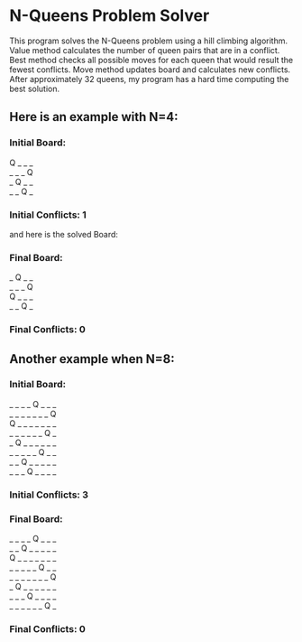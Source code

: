 # N-Queens Problem Solver

This program solves the N-Queens problem using a hill climbing algorithm. Value method calculates the number of queen pairs that are in a conflict.
Best method checks all possible moves for each queen that would result the fewest conflicts. Move method updates board and calculates new conflicts.
After approximately 32 queens, my program has a hard time computing the best solution.

## Here is an example with N=4:

### Initial Board:
Q _ _ _ <br>
_ _ _ Q <br>
_ Q _ _ <br>
_ _ Q _ <br>
### Initial Conflicts: 1

and here is the solved Board:

### Final Board:
_ Q _ _ <br>
_ _ _ Q <br>
Q _ _ _ <br>
_ _ Q _ <br>
### Final Conflicts: 0

## Another example when N=8:

### Initial Board:
_ _ _ _ Q _ _ _ <br>
_ _ _ _ _ _ _ Q <br>
Q _ _ _ _ _ _ _ <br>
_ _ _ _ _ _ Q _ <br>
_ Q _ _ _ _ _ _ <br>
_ _ _ _ _ Q _ _ <br>
_ _ Q _ _ _ _ _ <br>
_ _ _ Q _ _ _ _ <br>
### Initial Conflicts: 3

### Final Board:
_ _ _ _ Q _ _ _ <br>
_ _ Q _ _ _ _ _ <br>
Q _ _ _ _ _ _ _ <br>
_ _ _ _ _ Q _ _ <br>
_ _ _ _ _ _ _ Q <br>
_ Q _ _ _ _ _ _ <br>
_ _ _ Q _ _ _ _ <br>
_ _ _ _ _ _ Q _ <br>
### Final Conflicts: 0